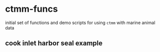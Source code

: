 # ctmm-funcs
initial set of functions and demo scripts for using `ctmm` with marine animal data

## cook inlet harbor seal example
